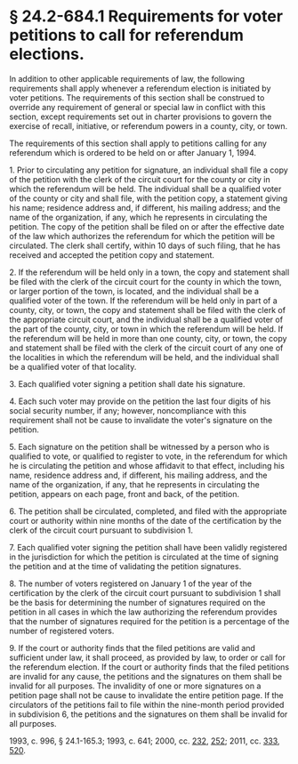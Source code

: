 # § 24.2-684.1 Requirements for voter petitions to call for referendum elections.

<p>In addition to other applicable requirements of law, the following requirements shall apply whenever a referendum election is initiated by voter petitions. The requirements of this section shall be construed to override any requirement of general or special law in conflict with this section, except requirements set out in charter provisions to govern the exercise of recall, initiative, or referendum powers in a county, city, or town.</p><p>The requirements of this section shall apply to petitions calling for any referendum which is ordered to be held on or after January 1, 1994.</p><p>1. Prior to circulating any petition for signature, an individual shall file a copy of the petition with the clerk of the circuit court for the county or city in which the referendum will be held. The individual shall be a qualified voter of the county or city and shall file, with the petition copy, a statement giving his name; residence address and, if different, his mailing address; and the name of the organization, if any, which he represents in circulating the petition. The copy of the petition shall be filed on or after the effective date of the law which authorizes the referendum for which the petition will be circulated. The clerk shall certify, within 10 days of such filing, that he has received and accepted the petition copy and statement.</p><p>2. If the referendum will be held only in a town, the copy and statement shall be filed with the clerk of the circuit court for the county in which the town, or larger portion of the town, is located, and the individual shall be a qualified voter of the town. If the referendum will be held only in part of a county, city, or town, the copy and statement shall be filed with the clerk of the appropriate circuit court, and the individual shall be a qualified voter of the part of the county, city, or town in which the referendum will be held. If the referendum will be held in more than one county, city, or town, the copy and statement shall be filed with the clerk of the circuit court of any one of the localities in which the referendum will be held, and the individual shall be a qualified voter of that locality.</p><p>3. Each qualified voter signing a petition shall date his signature.</p><p>4. Each such voter may provide on the petition the last four digits of his social security number, if any; however, noncompliance with this requirement shall not be cause to invalidate the voter's signature on the petition.</p><p>5. Each signature on the petition shall be witnessed by a person who is qualified to vote, or qualified to register to vote, in the referendum for which he is circulating the petition and whose affidavit to that effect, including his name, residence address and, if different, his mailing address, and the name of the organization, if any, that he represents in circulating the petition, appears on each page, front and back, of the petition.</p><p>6. The petition shall be circulated, completed, and filed with the appropriate court or authority within nine months of the date of the certification by the clerk of the circuit court pursuant to subdivision 1.</p><p>7. Each qualified voter signing the petition shall have been validly registered in the jurisdiction for which the petition is circulated at the time of signing the petition and at the time of validating the petition signatures.</p><p>8. The number of voters registered on January 1 of the year of the certification by the clerk of the circuit court pursuant to subdivision 1 shall be the basis for determining the number of signatures required on the petition in all cases in which the law authorizing the referendum provides that the number of signatures required for the petition is a percentage of the number of registered voters.</p><p>9. If the court or authority finds that the filed petitions are valid and sufficient under law, it shall proceed, as provided by law, to order or call for the referendum election. If the court or authority finds that the filed petitions are invalid for any cause, the petitions and the signatures on them shall be invalid for all purposes. The invalidity of one or more signatures on a petition page shall not be cause to invalidate the entire petition page. If the circulators of the petitions fail to file within the nine-month period provided in subdivision 6, the petitions and the signatures on them shall be invalid for all purposes.</p><p>1993, c. 996, § 24.1-165.3; 1993, c. 641; 2000, cc. <a href='http://lis.virginia.gov/cgi-bin/legp604.exe?001+ful+CHAP0232'>232</a>, <a href='http://lis.virginia.gov/cgi-bin/legp604.exe?001+ful+CHAP0252'>252</a>; 2011, cc. <a href='http://lis.virginia.gov/cgi-bin/legp604.exe?111+ful+CHAP0333'>333</a>, <a href='http://lis.virginia.gov/cgi-bin/legp604.exe?111+ful+CHAP0520'>520</a>.</p>
